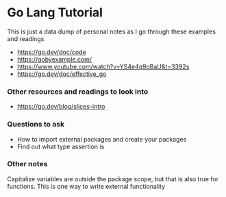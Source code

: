 # Go Lang Tutorial
This is just a data dump of personal notes as I go through these examples and readings
- https://go.dev/doc/code
- https://gobyexample.com/
- https://www.youtube.com/watch?v=YS4e4q9oBaU&t=3392s
- https://go.dev/doc/effective_go

### Other resources and readings to look into
- https://go.dev/blog/slices-intro


### Questions to ask
- How to import external packages and create your packages
- Find out what type assertion is

### Other notes
Capitalize variables are outside the package scope, but that is also true for functions. This is one way to write external functionality